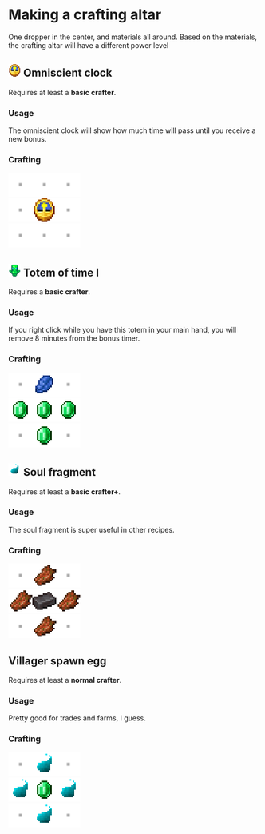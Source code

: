 # Making a crafting altar
One dropper in the center, and materials all around. Based on the materials, the crafting altar will have a different power level
## <img src="../../../gitimages/clock.png" width=25> Omniscient clock
Requires at least a **basic crafter**.
### Usage
The omniscient clock will show how much time will pass until you receive a new bonus.
### Crafting
<img src="../../../gitimages/empty.png" width=48><img src="../../../gitimages/empty.png" width=48><img src="../../../gitimages/empty.png" width=48>  
<img src="../../../gitimages/empty.png" width=48><img src="../../../gitimages/clock.png" width=48><img src="../../../gitimages/empty.png" width=48>  
<img src="../../../gitimages/empty.png" width=48><img src="../../../gitimages/empty.png" width=48><img src="../../../gitimages/empty.png" width=48>
## <img src="../../../gitimages/totem_of_time.png" width=25> Totem of time I
Requires a **basic crafter**.
### Usage
If you right click while you have this totem in your main hand, you will remove 8 minutes from the bonus timer.
### Crafting
<img src="../../../gitimages/empty.png" width=48><img src="../../../gitimages/lapis_lazuli.png" width=48><img src="../../../gitimages/empty.png" width=48>  
<img src="../../../gitimages/emerald.png" width=48><img src="../../../gitimages/emerald.png" width=48><img src="../../../gitimages/emerald.png" width=48>  
<img src="../../../gitimages/empty.png" width=48><img src="../../../gitimages/emerald.png" width=48><img src="../../../gitimages/empty.png" width=48>

## <img src="../../../gitimages/soul_fragment.png" width=25> Soul fragment
Requires at least a **basic crafter+**.
### Usage
The soul fragment is super useful in other recipes.
### Crafting
<img src="../../../gitimages/empty.png" width=48><img src="../../../gitimages/rotten_flesh.png" width=48><img src="../../../gitimages/empty.png" width=48>  
<img src="../../../gitimages/rotten_flesh.png" width=48><img src="../../../gitimages/netherite_ingot.png" width=48><img src="../../../gitimages/rotten_flesh.png" width=48>  
<img src="../../../gitimages/empty.png" width=48><img src="../../../gitimages/rotten_flesh.png" width=48><img src="../../../gitimages/empty.png" width=48>

## Villager spawn egg
Requires at least a **normal crafter**.
### Usage
Pretty good for trades and farms, I guess.
### Crafting
<img src="../../../gitimages/empty.png" width=48><a href="/data/smallworld/functions/craftings.md#-soul-fragment"><img src="../../../gitimages/soul_fragment.png" width=48 title="Soul fragment"></a><img src="../../../gitimages/empty.png" width=48>  
<a href="/data/smallworld/functions/craftings.md#-soul-fragment"><img src="../../../gitimages/soul_fragment.png" width=48 title="Soul fragment"></a><img src="../../../gitimages/emerald.png" width=48><a href="/data/smallworld/functions/craftings.md#-soul-fragment" title="Soul fragment"><img src="../../../gitimages/soul_fragment.png" width=48></a>  
<img src="../../../gitimages/empty.png" width=48><a href="/data/smallworld/functions/craftings.md#-soul-fragment"><img src="../../../gitimages/soul_fragment.png" width=48 title="Soul fragment"></a><img src="../../../gitimages/empty.png" width=48>
